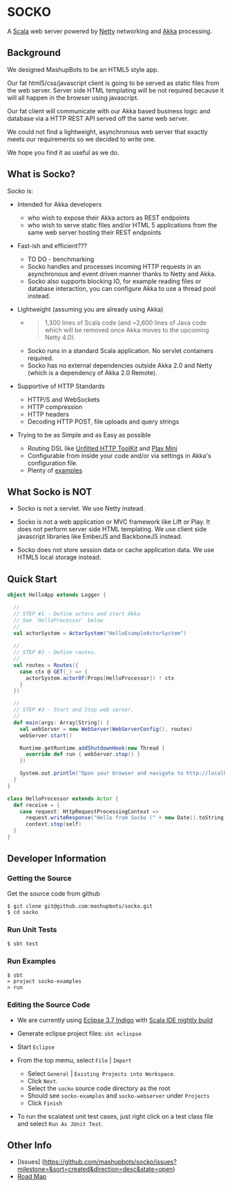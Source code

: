 # SOCKO

A [Scala](http://www.scala-lang.org/) web server powered by
[Netty](http://netty.io/) networking and [Akka](http://akka.io/) processing.

## Background
We designed MashupBots to be an HTML5 style app. 

Our fat html5/css/javascript client is going to be served as static files from the web server. 
Server side HTML templating will be not required because it will all happen in the browser using javascript.

Our fat client will communicate with our Akka based business logic and database via a HTTP REST API served 
off the same web server.

We could not find a lightweight, asynchronous web server that exactly meets our requirements so we decided 
to write one.

We hope you find it as useful as we do.

## What is Socko?

Socko is:

* Intended for Akka developers
  * who wish to expose their Akka actors as REST endpoints
  * who wish to serve static files and/or HTML 5 applications from the same web server hosting 
    their REST endpoints

* Fast-ish and efficient???
  * TO DO - benchmarking
  * Socko handles and processes incoming HTTP requests in an asynchronous and event driven manner thanks to
    Netty and Akka.
  * Socko also supports blocking IO, for example reading files or database interaction, you can configure Akka
    to use a thread pool instead.

* Lightweight (assuming you are already using Akka)
  * > 1,300 lines of Scala code (and ~2,600 lines of Java code which will be removed once Akka 
    moves to the upcoming Netty 4.0).
  * Socko runs in a standard Scala application. No servlet containers required.
  * Socko has no external dependencies outside Akka 2.0 and Netty (which is a dependency of Akka 2.0 Remote).
  
* Supportive of HTTP Standards
  * HTTP/S and WebSockets
  * HTTP compression
  * HTTP headers
  * Decoding HTTP POST, file uploads and query strings

* Trying to be as Simple and as Easy as possible
  * Routing DSL like [Unfilted HTTP ToolKit](http://unfiltered.databinder.net/Unfiltered.html) and 
    [Play Mini](https://github.com/typesafehub/play2-mini)
  * Configurable from inside your code and/or via settings in Akka's configuration file.
  * Plenty of [examples](https://github.com/mashupbots/socko/tree/master/socko-examples/src/main/scala/org/mashupbots/socko/examples)


## What Socko is NOT

* Socko is not a servlet. We use Netty instead.
  
* Socko is not a web application or MVC framework like Lift or Play. It does not perform server side
  HTML templating. We use client side javascript libraries like EmberJS and BackboneJS instead.
    
* Socko does not store session data or cache application data. We use HTML5 local storage instead.


## Quick Start

```scala
object HelloApp extends Logger {

  //
  // STEP #1 - Define actors and start Akka
  // See `HelloProcessor` below
  //
  val actorSystem = ActorSystem("HelloExampleActorSystem")
  
  //
  // STEP #2 - Define routes. 
  //
  val routes = Routes({
    case ctx @ GET(_) => {
      actorSystem.actorOf(Props[HelloProcessor]) ! ctx
    }
  })

  //
  // STEP #3 - Start and Stop web server.
  //
  def main(args: Array[String]) {
    val webServer = new WebServer(WebServerConfig(), routes)
    webServer.start()

    Runtime.getRuntime.addShutdownHook(new Thread {
      override def run { webServer.stop() }
    })

    System.out.println("Open your browser and navigate to http://localhost:8888"); 
  }
}

class HelloProcessor extends Actor {
  def receive = {
    case request: HttpRequestProcessingContext =>
      request.writeResponse("Hello from Socko (" + new Date().toString + ")")
      context.stop(self)
  }
}
```


## Developer Information

### Getting the Source

Get the source code from github

    $ git clone git@github.com:mashupbots/socko.git
    $ cd socko

### Run Unit Tests

    $ sbt test

### Run Examples

    $ sbt 
    > project socko-examples
    > run

### Editing the Source Code

* We are currently using [Eclipse 3.7 Indigo](http://www.eclipse.org/downloads/packages/eclipse-ide-javascript-web-developers/indigosr2) 
  with [Scala IDE nightly build](http://scala-ide.org/download/nightly.html)

* Generate eclipse project files: `sbt eclispse`

* Start `Eclipse`

* From the top memu, select `File` | `Import`
  * Select `General` | `Existing Projects into Workspace`. 
  * Click `Next`.
  * Select the `socko` source code directory as the root
  * Should see `socko-examples` and `socko-webserver` under `Projects`
  * Click `Finish`

* To run the scalatest unit test cases, just right click on a test class file and select `Run As JUnit Test`.


## Other Info

* [Issues] (https://github.com/mashupbots/socko/issues?milestone=&sort=created&direction=desc&state=open)
* [Road Map](https://github.com/mashupbots/socko/issues/milestones)



  
